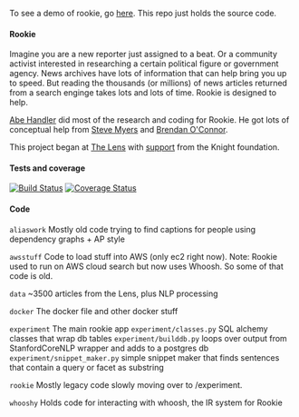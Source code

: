 To see a demo of rookie, go [here](http://54.191.10.239/ "here"). This repo just holds the source code.

#### Rookie

Imagine you are a new reporter just assigned to a beat. Or a community activist interested in researching a certain political figure or government agency. News archives have lots of information that can help bring you up to speed. But reading the thousands (or millions) of news articles returned from a search enginge takes lots and lots of time. Rookie is designed to help. 

[Abe Handler](https://www.abehandler.com "Abe Handler") did most of the research and coding for Rookie. He got lots of conceptual help from [Steve Myers](https://twitter.com/myersnews "Steve Myers") and [Brendan O'Connor](http://brenocon.com "Brendan O'Connor").

This project began at [The Lens](http://www.thelensnola.org "The Lens") with [support](http://www.knightfoundation.org/grants/201550791/ "support") from the Knight foundation.

#### Tests and coverage

[![Build Status](https://travis-ci.org/AbeHandler/rookie.svg?branch=master)](https://travis-ci.org/AbeHandler/rookie) [![Coverage Status](https://coveralls.io/repos/AbeHandler/rookie/badge.svg?branch=master&service=github)](https://coveralls.io/github/AbeHandler/rookie?branch=master)


#### Code

`aliaswork` Mostly old code trying to find captions for people using dependency graphs + AP style

`awsstuff` Code to load stuff into AWS (only ec2 right now). Note: Rookie used to run on AWS cloud search but now uses Whoosh. So some of that code is old.

`data` ~3500 articles from the Lens, plus NLP processing

`docker` The docker file and other docker stuff

`experiment` The main rookie app
`experiment/classes.py` SQL alchemy classes that wrap db tables
`experiment/builddb.py` loops over output from StanfordCoreNLP wrapper and adds to a postgres db
`experiment/snippet_maker.py` simple snippet maker that finds sentences that contain a query or facet as substring

`rookie` Mostly legacy code slowly moving over to /experiment.

`whooshy` Holds code for interacting with whoosh, the IR system for Rookie

